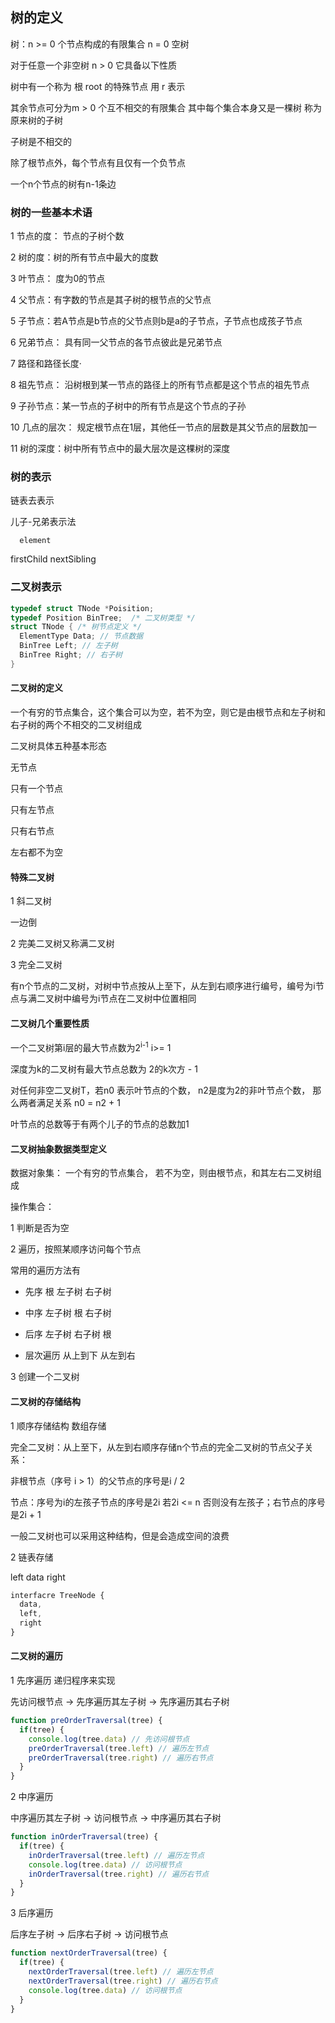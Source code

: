 ## 树的定义

树：n >= 0 个节点构成的有限集合 n = 0 空树

对于任意一个非空树 n > 0 它具备以下性质

树中有一个称为  根 root 的特殊节点 用 r 表示

其余节点可分为m > 0 个互不相交的有限集合 其中每个集合本身又是一棵树 称为原来树的子树

子树是不相交的

除了根节点外，每个节点有且仅有一个负节点

一个n个节点的树有n-1条边


### 树的一些基本术语

1 节点的度： 节点的子树个数

2 树的度：树的所有节点中最大的度数

3 叶节点： 度为0的节点

4 父节点：有字数的节点是其子树的根节点的父节点

5 子节点：若A节点是b节点的父节点则b是a的子节点，子节点也成孩子节点

6 兄弟节点： 具有同一父节点的各节点彼此是兄弟节点

7 路径和路径长度·

8 祖先节点： 沿树根到某一节点的路径上的所有节点都是这个节点的祖先节点

9 子孙节点：某一节点的子树中的所有节点是这个节点的子孙

10 几点的层次：  规定根节点在1层，其他任一节点的层数是其父节点的层数加一

11 树的深度：树中所有节点中的最大层次是这棵树的深度

### 树的表示

链表去表示

儿子-兄弟表示法

      element

firstChild nextSibling

### 二叉树表示

```c
typedef struct TNode *Poisition;
typedef Position BinTree;  /* 二叉树类型 */
struct TNode { /* 树节点定义 */
  ElementType Data; // 节点数据
  BinTree Left; // 左子树
  BinTree Right; // 右子树
}
```

#### 二叉树的定义

一个有穷的节点集合，这个集合可以为空，若不为空，则它是由根节点和左子树和右子树的两个不相交的二叉树组成

二叉树具体五种基本形态

无节点

只有一个节点

只有左节点

只有右节点

左右都不为空

#### 特殊二叉树

1 斜二叉树

一边倒

2 完美二叉树又称满二叉树

3 完全二叉树

有n个节点的二叉树，对树中节点按从上至下，从左到右顺序进行编号，编号为i节点与满二叉树中编号为i节点在二叉树中位置相同

#### 二叉树几个重要性质

一个二叉树第i层的最大节点数为2<sup>i-1</sup> i>= 1

深度为k的二叉树有最大节点总数为 2的k次方 - 1

对任何非空二叉树T，若n0 表示叶节点的个数， n2是度为2的非叶节点个数， 那么两者满足关系 n0 = n2 + 1

叶节点的总数等于有两个儿子的节点的总数加1

#### 二叉树抽象数据类型定义

数据对象集：  一个有穷的节点集合， 若不为空，则由根节点，和其左右二叉树组成

操作集合：

1 判断是否为空

2 遍历，按照某顺序访问每个节点

常用的遍历方法有

* 先序   根 左子树 右子树

* 中序 左子树 根 右子树

* 后序 左子树 右子树  根

* 层次遍历 从上到下 从左到右

3 创建一个二叉树


#### 二叉树的存储结构

1 顺序存储结构 数组存储

完全二叉树：从上至下，从左到右顺序存储n个节点的完全二叉树的节点父子关系：

非根节点（序号 i > 1）的父节点的序号是i / 2

节点：序号为i的左孩子节点的序号是2i 若2i <= n 否则没有左孩子；右节点的序号是2i + 1

一般二叉树也可以采用这种结构，但是会造成空间的浪费

2 链表存储

left  data right

```typescript
interfacre TreeNode {
  data,
  left,
  right
}
```

#### 二叉树的遍历

1 先序遍历 递归程序来实现

先访问根节点 -> 先序遍历其左子树 -> 先序遍历其右子树

```js
function preOrderTraversal(tree) {
  if(tree) {
    console.log(tree.data) // 先访问根节点
    preOrderTraversal(tree.left) // 遍历左节点
    preOrderTraversal(tree.right) // 遍历右节点
  }
}
```

2 中序遍历

中序遍历其左子树 -> 访问根节点 -> 中序遍历其右子树

```js
function inOrderTraversal(tree) {
  if(tree) {
    inOrderTraversal(tree.left) // 遍历左节点
    console.log(tree.data) // 访问根节点
    inOrderTraversal(tree.right) // 遍历右节点
  }
}
```

3 后序遍历

后序左子树 ->  后序右子树 -> 访问根节点

```js
function nextOrderTraversal(tree) {
  if(tree) {
    nextOrderTraversal(tree.left) // 遍历左节点
    nextOrderTraversal(tree.right) // 遍历右节点
    console.log(tree.data) // 访问根节点
  }
}
```
